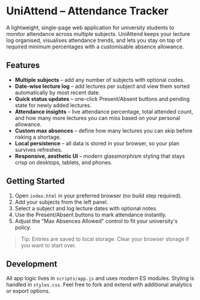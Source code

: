 # UniAttend – Attendance Tracker

A lightweight, single-page web application for university students to monitor attendance across multiple subjects. UniAttend keeps your lecture log organised, visualises attendance trends, and lets you stay on top of required minimum percentages with a customisable absence allowance.

## Features

- **Multiple subjects** – add any number of subjects with optional codes.
- **Date-wise lecture log** – add lectures per subject and view them sorted automatically by most recent date.
- **Quick status updates** – one-click Present/Absent buttons and pending state for newly added lectures.
- **Attendance insights** – live attendance percentage, total attended count, and how many more lectures you can miss based on your personal allowance.
- **Custom max absences** – define how many lectures you can skip before risking a shortage.
- **Local persistence** – all data is stored in your browser, so your plan survives refreshes.
- **Responsive, aesthetic UI** – modern glassmorphism styling that stays crisp on desktops, tablets, and phones.

## Getting Started

1. Open `index.html` in your preferred browser (no build step required).
2. Add your subjects from the left panel.
3. Select a subject and log lecture dates with optional notes.
4. Use the Present/Absent buttons to mark attendance instantly.
5. Adjust the "Max Absences Allowed" control to fit your university's policy.

> Tip: Entries are saved to local storage. Clear your browser storage if you want to start over.

## Development

All app logic lives in `scripts/app.js` and uses modern ES modules. Styling is handled in `styles.css`. Feel free to fork and extend with additional analytics or export options.
